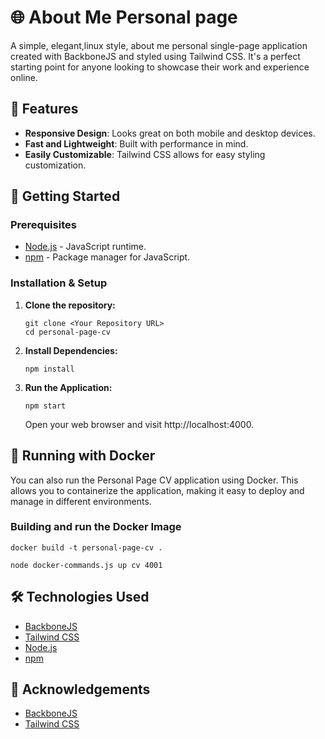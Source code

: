 
# 🌐 About Me Personal page

A simple, elegant,linux style, about me personal single-page application created with BackboneJS and styled using Tailwind CSS. It's a perfect starting point for anyone looking to showcase their work and experience online.

## 🌟 Features
- **Responsive Design**: Looks great on both mobile and desktop devices.
- **Fast and Lightweight**: Built with performance in mind.
- **Easily Customizable**: Tailwind CSS allows for easy styling customization.

## 🚀 Getting Started

### Prerequisites
- [Node.js](https://nodejs.org/en/download/) - JavaScript runtime.
- [npm](https://www.npmjs.com/get-npm) - Package manager for JavaScript.

### Installation & Setup

1. **Clone the repository:**

   ```
   git clone <Your Repository URL>
   cd personal-page-cv
   ```

3.  **Install Dependencies:**
    
    ```
    npm install
    ``` 
    
4.  **Run the Application:**
    
   
    ```
    npm start
    ```

    
    Open your web browser and visit http://localhost:4000.
    

## 🐳 Running with Docker

You can also run the Personal Page CV application using Docker. This allows you to containerize the application, making it easy to deploy and manage in different environments.

### Building and run the Docker Image

```
docker build -t personal-page-cv .
```

```
node docker-commands.js up cv 4001
```

## 🛠️ Technologies Used

-   [BackboneJS](https://backbonejs.org/)
-   [Tailwind CSS](https://tailwindcss.com/)
-   [Node.js](https://nodejs.org/en/)
-   [npm](https://www.npmjs.com/)


## 🙏 Acknowledgements

-   [BackboneJS](https://backbonejs.org/)
-   [Tailwind CSS](https://tailwindcss.com/)

